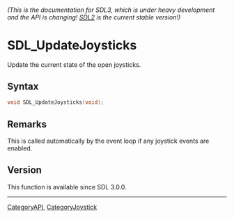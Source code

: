 ###### (This is the documentation for SDL3, which is under heavy development and the API is changing! [SDL2](https://wiki.libsdl.org/SDL2/) is the current stable version!)
# SDL_UpdateJoysticks

Update the current state of the open joysticks.

## Syntax

```c
void SDL_UpdateJoysticks(void);

```

## Remarks

This is called automatically by the event loop if any joystick events are
enabled.

## Version

This function is available since SDL 3.0.0.

----
[CategoryAPI](CategoryAPI), [CategoryJoystick](CategoryJoystick)


